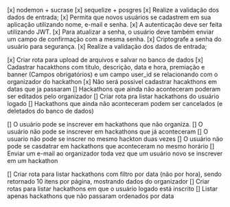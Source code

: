 [x] nodemon + sucrase
[x] sequelize + posgres
[x] Realize a validação dos dados de entrada;
[x] Permita que novos usuários se cadastrem em sua aplicação utilizando nome, e-mail e senha.
[x] A autenticação deve ser feita utilizando JWT.
[x] Para atualizar a senha, o usuário deve também enviar um campo de confirmação com a mesma senha.
[x] Criptografe a senha do usuário para segurança.
[x] Realize a validação dos dados de entrada;

[x] Criar rota para upload de arquivos e salvar no banco de dados
[x] Cadastrar hacakthons com titulo, descrição, data e hora, premiação e banner (Campos obrigatórios) e um campo user_id se relacionando com o organizador do hackathon
[x] Não será possivel cadastrar hacakthons em datas que ja passaram
[] Hackathons que ainda não aconteceram poderam ser editados pelo organizador
[] Criar rota pra listar hackathons do usuário logado
[] Hackathons que ainda não aconteceram podem ser cancelados (e deletados do banco de dados)

[] O usuário pode se inscrever em hackathons que não organiza.
[] O usuário não pode se inscrever em hackathons que já aconteceram
[] O usuario não pode se inscrer no mesmo hackton duas vezes
[] O usuário não pode se casdatrar em hackathons que aconteceram no mesmo horário
[] Enviar um e-mail ao organizador toda vez que um usuário novo se inscrever em
um hackathon

[] Criar rota para listar hackathons com filtro por data (não por hora),
sendo retornado 10 itens por página, mostrando dados do organizador
[] Criar rotas para listar hackathons em que o usuário logado está inscrito
[] Listar apenas hackathons que não passaram ordenados por data
